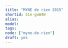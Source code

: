 ```yaml
---
title: "MYNE de rien 2015"
shortid: S1e-gwW4W
alias:
model:
tags:
node: ["myne-de-rien"]
draft: yes
---
```

